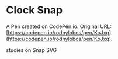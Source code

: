 # Clock Snap

A Pen created on CodePen.io. Original URL: [https://codepen.io/rodnylobos/pen/KoJxq](https://codepen.io/rodnylobos/pen/KoJxq).

studies on Snap SVG
